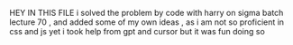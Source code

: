 HEY IN THIS FILE
 i solved the problem by code with harry on sigma batch lecture 70 , and added some of my own ideas , as i am not so proficient in css and js yet i took help from gpt and cursor 
 but it was fun doing so 

 
